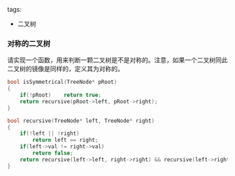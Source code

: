 tags:
- 二叉树

### 对称的二叉树
请实现一个函数，用来判断一颗二叉树是不是对称的。注意，如果一个二叉树同此二叉树的镜像是同样的，定义其为对称的。

```cpp
bool isSymmetrical(TreeNode* pRoot)
{
    if(!pRoot)    return true;
    return recursive(pRoot->left, pRoot->right);
}

bool recursive(TreeNode* left, TreeNode* right)
{
    if(!left || !right)
        return left == right;
    if(left->val != right->val)
        return false;
    return recursive(left->left, right->right) && recursive(left->right, right->left);
}
```
